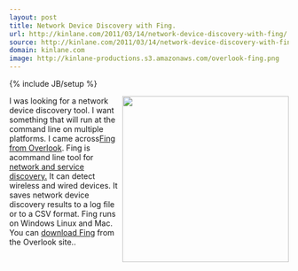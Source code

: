 ```yaml
---
layout: post
title: Network Device Discovery with Fing.
url: http://kinlane.com/2011/03/14/network-device-discovery-with-fing/
source: http://kinlane.com/2011/03/14/network-device-discovery-with-fing/
domain: kinlane.com
image: http://kinlane-productions.s3.amazonaws.com/overlook-fing.png
---
```

{% include JB/setup %}

<p>
     <img class="c1" src="http://kinlane-productions.s3.amazonaws.com/overlook-fing.png" alt="" width="300" align="right" />I was looking for a network device discovery tool. I want something that will run at the command line on multiple platforms. I came across<a title="Fing" href="http://www.over-look.com/site/">Fing from Overlook</a>. Fing is acommand line tool for <a title="Network and Service Discovery" href="http://www.over-look.com/site/">network and service discovery.</a> It can detect wireless and wired devices. It saves network device discovery results to a log file or to a CSV format. Fing runs on Windows Linux and Mac. You can <a title="Download Fing" href="http://www.over-look.com/site/index.php/download">download Fing</a> from the Overlook site..
</p>